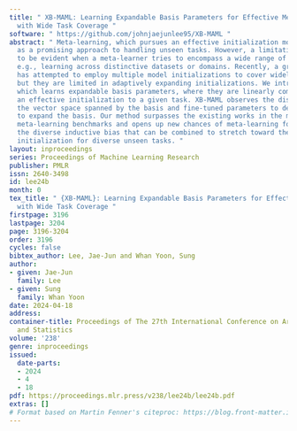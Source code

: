 ```yaml
---
title: " XB-MAML: Learning Expandable Basis Parameters for Effective Meta-Learning
  with Wide Task Coverage "
software: " https://github.com/johnjaejunlee95/XB-MAML "
abstract: " Meta-learning, which pursues an effective initialization model, has emerged
  as a promising approach to handling unseen tasks. However, a limitation remains
  to be evident when a meta-learner tries to encompass a wide range of task distribution,
  e.g., learning across distinctive datasets or domains. Recently, a group of works
  has attempted to employ multiple model initializations to cover widely-ranging tasks,
  but they are limited in adaptively expanding initializations. We introduce XB-MAML,
  which learns expandable basis parameters, where they are linearly combined to form
  an effective initialization to a given task. XB-MAML observes the discrepancy between
  the vector space spanned by the basis and fine-tuned parameters to decide whether
  to expand the basis. Our method surpasses the existing works in the multi-domain
  meta-learning benchmarks and opens up new chances of meta-learning for obtaining
  the diverse inductive bias that can be combined to stretch toward the effective
  initialization for diverse unseen tasks. "
layout: inproceedings
series: Proceedings of Machine Learning Research
publisher: PMLR
issn: 2640-3498
id: lee24b
month: 0
tex_title: " {XB-MAML}: Learning Expandable Basis Parameters for Effective Meta-Learning
  with Wide Task Coverage "
firstpage: 3196
lastpage: 3204
page: 3196-3204
order: 3196
cycles: false
bibtex_author: Lee, Jae-Jun and Whan Yoon, Sung
author:
- given: Jae-Jun
  family: Lee
- given: Sung
  family: Whan Yoon
date: 2024-04-18
address:
container-title: Proceedings of The 27th International Conference on Artificial Intelligence
  and Statistics
volume: '238'
genre: inproceedings
issued:
  date-parts:
  - 2024
  - 4
  - 18
pdf: https://proceedings.mlr.press/v238/lee24b/lee24b.pdf
extras: []
# Format based on Martin Fenner's citeproc: https://blog.front-matter.io/posts/citeproc-yaml-for-bibliographies/
---
```

